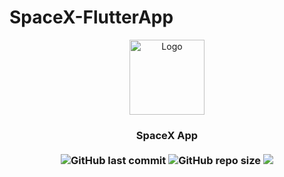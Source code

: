 # SpaceX-FlutterApp
<p align="center">
<img src="https://user-images.githubusercontent.com/32794378/156575061-3b5fa9a3-9918-4397-9949-ca8fa4dca048.png" alt="Logo" width="120">
</p>
<h3 align="center">SpaceX App<br><br>
<img alt="GitHub last commit" src="https://img.shields.io/github/last-commit/ISL270/SpaceX-FlutterApp">
<img alt="GitHub repo size" src="https://img.shields.io/github/repo-size/ISL270/SpaceX-FlutterApp">
<img src="https://visitor-badge.glitch.me/badge?page_id=ISL270.SpaceX-FlutterApp&right_color=red&left_text=visitors" /></h3>
